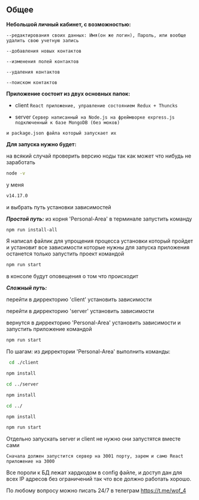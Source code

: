 ## Общее

**Небольшой личный кабинет, с возможностью:**


`--редактирования своих данных: Имя(он же логин), Пароль, или вообще удалить свою учетную запись`


`--добавления новых контактов`


`--изменения полей контактов`


`--удаления контактов`


`--поиском контактов`



**Приложение состоит из двух основных папок:** 


- client `React приложение, управление состоянием Redux + Thuncks` 


- server `Сервер написанный на Node.js на фреймворке express.js подключенный к базе MongoDB (без моков)`

`и package.json файла который запускает их`

**Для запуска нужно будет:**


на всякий случай проверить версию ноды так как может что нибудь не заработать

```sh
node -v
```

у меня

```sh
v14.17.0
```
и выбрать путь установки зависимостей


***Простой путь:***
из корня 'Personal-Area' в терминале запустить команду 
```sh
npm run install-all
```


Я написал файлик для упрощения процесса установки который пройдет и установит все зависимости которые нужны для запуска приложения останется только запустить проект командой 
```sh
npm run start
```
в консоле будут оповещения о том что происходит

***Сложный путь:***


перейти в дирректорию 'client' установить зависимости


перейти в дирректорию 'server' установить зависимости


вернутся в дирректорию 'Personal-Area' установить зависимости и запустить приложение командой

```sh
npm run start
```

По шагам: из дирректории 'Personal-Area' выполнить команды:

```sh
 cd ./client
```

```sh
npm install
```

```sh
cd ../server
```

```sh
npm install
```

```sh
cd ../
```

```sh
npm install
```

```sh
npm run start
```

Отдельно запускать server и client не нужно они запустятся вместе сами

`Сначала должен запустится сервер на 3001 порту, зарем и само React приложение на 3000`

Все пороли к БД лежат хардкодом в config файле, и доступ дан для всех IP адресов без ограничений так что все должно работать хорошо.

По любому вопросу можно писать 24/7 в телеграм https://t.me/wof_4
